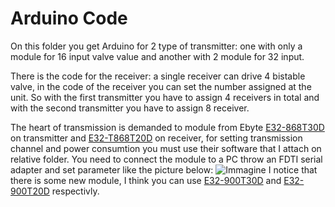 # Arduino Code
On this folder you get Arduino for 2 type of transmitter: one with only a module for 16 input valve value and another with 2 module for 32 input.

There is the code for the receiver: a single receiver can drive 4 bistable valve, in the code of the receiver you can set the number assigned at the unit.
So with the first transmitter you have to assign 4 receivers in total and with the second transmitter you have to assign 8 receiver.

The heart of transmission is demanded to module from Ebyte [E32-868T30D](https://www.ebyte.com/en/product-view-news.html?id=189) on transmitter and [E32-T868T20D](https://www.ebyte.com/en/product-view-news.html?id=132) on receiver, for setting transmission channel and power consumtion you must use their software that I attach on relative folder. You need to connect the module to a PC throw an FDTI serial adapter and set parameter like the picture below:
![Immagine](https://github.com/studiociodo/Irrigazione-LoRA/assets/150088592/cf8cc00f-570c-4ae8-ba39-81ac11228d41)
I notice that there is some new module, I think you can use [E32-900T30D](https://www.cdebyte.com/products/E32-900T30D) and [E32-900T20D](https://www.cdebyte.com/products/E32-900T20D) respectivly.
